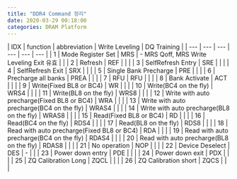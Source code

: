 ```yaml
---
title: "DDR4 Command 정리"
date: 2020-03-29 00:18:00
categories: DRAM Platform
---
```




| IDX | function | abbreviation | Write Leveling | DQ Training |
| --- | --- | --- | --- | --- | --- | 
| 1 | Mode Register Set | MRS | - MRS Qoff, MRS Write Leveling Exit 유효 |  |
| 2 | Refresh | REF |  |  |
| 3 | SelfRefresh Entry | SRE |  |  | 
| 4 | SelfRefresh Exit | SRX |  |  |
| 5 | Single Bank Precharge | PRE |  |  |
| 6 | Precharge all banks | PREA |  |  |
| 7 | RFU | RFU |  |  |
| 8 | Bank Activate | ACT |  |  |
| 9 | Write(Fixed BL8 or BC4) | WR |  |  |
| 10 | Write(BC4 on the fly) | WRS4 |  |  |
| 11 | Write(BL8 on the fly) | WRS8 |  |  |
| 12 | Write with auto precharge(Fixed BL8 or BC4) | WRA |  |  |
| 13 | Write with auto precharge(BC4 on the fly) | WRAS4 |  |  |
| 14 | Write with auto precharge(BL8 on the fly) | WRAS8 |  |  |
| 15 | Read(Fixed BL8 or BC4) | RD |  |  |
| 16 | Read(BC4 on the fly) | RDS4 |  |  |
| 17 | Read(BL8 on the fly) | RDS8 |  |  |
| 18 | Read with auto precharge(Fixed BL8 or BC4) | RDA |  |  |
| 19 | Read with auto precharge(BC4 on the fly) | RDAS4 |  |  |
| 20 | Read with auto precharge(BL8 on the fly) | RDAS8 |  |  |
| 21 | No operation | NOP |  |  |
| 22 | Device Deselect | DES | -  |  |
| 23 | Power down entry | PDE |  |  |
| 24 | Power down exit | PDX |  |  |
| 25 | ZQ Calibration Long | ZQCL |  |  |
| 26 | ZQ Calibration short | ZQCS |  |  |



